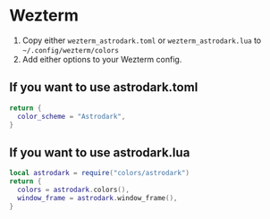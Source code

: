 # Wezterm
1. Copy either `wezterm_astrodark.toml` or `wezterm_astrodark.lua` to `~/.config/wezterm/colors` 
2. Add either options to your Wezterm config.

## If you want to use astrodark.toml
```lua
return {
  color_scheme = "Astrodark",
}
```

## If you want to use astrodark.lua
```lua
local astrodark = require("colors/astrodark")
return {
  colors = astrodark.colors(),
  window_frame = astrodark.window_frame(),
}
```
